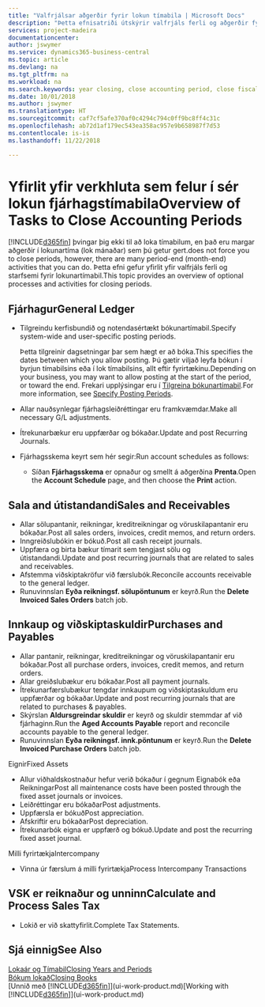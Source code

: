 ```yaml
---
title: "Valfrjálsar aðgerðir fyrir lokun tímabila | Microsoft Docs"
description: "Þetta efnisatriði útskýrir valfrjáls ferli og aðgerðir fyrir lokun fjárhagstímabila í Business Central."
services: project-madeira
documentationcenter: 
author: jswymer
ms.service: dynamics365-business-central
ms.topic: article
ms.devlang: na
ms.tgt_pltfrm: na
ms.workload: na
ms.search.keywords: year closing, close accounting period, close fiscal year, aging, creditor payments, vendor payments
ms.date: 10/01/2018
ms.author: jswymer
ms.translationtype: HT
ms.sourcegitcommit: caf7cf5afe370af0c4294c794c0ff9bc8ff4c31c
ms.openlocfilehash: ab72d1af179ec543ea358ac957e9b658987f7d53
ms.contentlocale: is-is
ms.lasthandoff: 11/22/2018

---
```

# <a name="overview-of-tasks-to-close-accounting-periods"></a><span data-ttu-id="e5e3b-103">Yfirlit yfir verkhluta sem felur í sér lokun fjárhagstímabila</span><span class="sxs-lookup"><span data-stu-id="e5e3b-103">Overview of Tasks to Close Accounting Periods</span></span>
[!INCLUDE[d365fin](includes/d365fin_md.md)] <span data-ttu-id="e5e3b-104">þvingar þig ekki til að loka tímabilum, en það eru margar aðgerðir í lokunartíma (lok mánaðar) sem þú getur gert.</span><span class="sxs-lookup"><span data-stu-id="e5e3b-104">does not force you to close periods, however, there are many period-end (month-end) activities that you can do.</span></span> <span data-ttu-id="e5e3b-105">Þetta efni gefur yfirlit yfir valfrjáls ferli og starfsemi fyrir lokunartímabil.</span><span class="sxs-lookup"><span data-stu-id="e5e3b-105">This topic provides an overview of optional processes and activities for closing periods.</span></span>  

## <a name="general-ledger"></a><span data-ttu-id="e5e3b-106">Fjárhagur</span><span class="sxs-lookup"><span data-stu-id="e5e3b-106">General Ledger</span></span>
* <span data-ttu-id="e5e3b-107">Tilgreindu kerfisbundið og notendasértækt bókunartímabil.</span><span class="sxs-lookup"><span data-stu-id="e5e3b-107">Specify system-wide and user-specific posting periods.</span></span>  

    <span data-ttu-id="e5e3b-108">Þetta tilgreinir dagsetningar þar sem hægt er að bóka.</span><span class="sxs-lookup"><span data-stu-id="e5e3b-108">This specifies the dates between which you allow posting.</span></span> <span data-ttu-id="e5e3b-109">Þú gætir viljað leyfa bókun í byrjun tímabilsins eða í lok tímabilsins, allt eftir fyrirtækinu.</span><span class="sxs-lookup"><span data-stu-id="e5e3b-109">Depending on your business, you may want to allow posting at the start of the period, or toward the end.</span></span> <span data-ttu-id="e5e3b-110">Frekari upplýsingar eru í [Tilgreina bókunartímabil](finance-how-specify-posting-periods.md).</span><span class="sxs-lookup"><span data-stu-id="e5e3b-110">For more information, see [Specify Posting Periods](finance-how-specify-posting-periods.md).</span></span>  
* <span data-ttu-id="e5e3b-111">Allar nauðsynlegar fjárhagsleiðréttingar eru framkvæmdar.</span><span class="sxs-lookup"><span data-stu-id="e5e3b-111">Make all necessary G/L adjustments.</span></span>  
* <span data-ttu-id="e5e3b-112">Ítrekunarbækur eru uppfærðar og bókaðar.</span><span class="sxs-lookup"><span data-stu-id="e5e3b-112">Update and post Recurring Journals.</span></span>  
  <!--* Process Consolidations-->
* <span data-ttu-id="e5e3b-113">Fjárhagsskema keyrt sem hér segir:</span><span class="sxs-lookup"><span data-stu-id="e5e3b-113">Run account schedules as follows:</span></span>  
  * <span data-ttu-id="e5e3b-114">Síðan **Fjárhagsskema** er opnaður og smellt á aðgerðina **Prenta**.</span><span class="sxs-lookup"><span data-stu-id="e5e3b-114">Open the **Account Schedule** page, and then choose the **Print** action.</span></span>  

## <a name="sales-and-receivables"></a><span data-ttu-id="e5e3b-115">Sala and útistandandi</span><span class="sxs-lookup"><span data-stu-id="e5e3b-115">Sales and Receivables</span></span>
* <span data-ttu-id="e5e3b-116">Allar sölupantanir, reikningar, kreditreikningar og vöruskilapantanir eru bókaðar.</span><span class="sxs-lookup"><span data-stu-id="e5e3b-116">Post all sales orders, invoices, credit memos, and return orders.</span></span>  
* <span data-ttu-id="e5e3b-117">Inngreiðslubókin er bókuð.</span><span class="sxs-lookup"><span data-stu-id="e5e3b-117">Post all cash receipt journals.</span></span>  
* <span data-ttu-id="e5e3b-118">Uppfæra og birta bækur tímarit sem tengjast sölu og útistandandi.</span><span class="sxs-lookup"><span data-stu-id="e5e3b-118">Update and post recurring journals that are related to sales and receivables.</span></span>  
* <span data-ttu-id="e5e3b-119">Afstemma viðskiptakröfur við færslubók.</span><span class="sxs-lookup"><span data-stu-id="e5e3b-119">Reconcile accounts receivable to the general ledger.</span></span>  
* <span data-ttu-id="e5e3b-120">Runuvinnslan **Eyða reikningsf. sölupöntunum** er keyrð.</span><span class="sxs-lookup"><span data-stu-id="e5e3b-120">Run the **Delete Invoiced Sales Orders** batch job.</span></span>  

## <a name="purchases-and-payables"></a><span data-ttu-id="e5e3b-121">Innkaup og viðskiptaskuldir</span><span class="sxs-lookup"><span data-stu-id="e5e3b-121">Purchases and Payables</span></span>
* <span data-ttu-id="e5e3b-122">Allar pantanir, reikningar, kreditreikningar og vöruskilapantanir eru bókaðar.</span><span class="sxs-lookup"><span data-stu-id="e5e3b-122">Post all purchase orders, invoices, credit memos, and return orders.</span></span>  
* <span data-ttu-id="e5e3b-123">Allar greiðslubækur eru bókaðar.</span><span class="sxs-lookup"><span data-stu-id="e5e3b-123">Post all payment journals.</span></span>  
* <span data-ttu-id="e5e3b-124">Ítrekunarfærslubækur tengdar innkaupum og viðskiptaskuldum eru uppfærðar og bókaðar.</span><span class="sxs-lookup"><span data-stu-id="e5e3b-124">Update and post recurring journals that are related to purchases & payables.</span></span>  
* <span data-ttu-id="e5e3b-125">Skýrslan **Aldursgreindar skuldir** er keyrð og skuldir stemmdar af við fjárhaginn.</span><span class="sxs-lookup"><span data-stu-id="e5e3b-125">Run the **Aged Accounts Payable** report and reconcile accounts payable to the general ledger.</span></span>  
* <span data-ttu-id="e5e3b-126">Runuvinnslan **Eyða reikningsf. innk.pöntunum** er keyrð.</span><span class="sxs-lookup"><span data-stu-id="e5e3b-126">Run the **Delete Invoiced Purchase Orders** batch job.</span></span>  

<span data-ttu-id="e5e3b-127">Eignir</span><span class="sxs-lookup"><span data-stu-id="e5e3b-127">Fixed Assets</span></span>
* <span data-ttu-id="e5e3b-128">Allur viðhaldskostnaður hefur verið bókaður í gegnum Eignabók eða Reikningar</span><span class="sxs-lookup"><span data-stu-id="e5e3b-128">Post all maintenance costs have been posted through the fixed asset journals or invoices.</span></span>
* <span data-ttu-id="e5e3b-129">Leiðréttingar eru bókaðar</span><span class="sxs-lookup"><span data-stu-id="e5e3b-129">Post adjustments.</span></span>
* <span data-ttu-id="e5e3b-130">Uppfærsla er bókuð</span><span class="sxs-lookup"><span data-stu-id="e5e3b-130">Post appreciation.</span></span>
* <span data-ttu-id="e5e3b-131">Afskriftir eru bókaðar</span><span class="sxs-lookup"><span data-stu-id="e5e3b-131">Post depreciation.</span></span>
* <span data-ttu-id="e5e3b-132">Ítrekunarbók eigna er uppfærð og bókuð.</span><span class="sxs-lookup"><span data-stu-id="e5e3b-132">Update and post the recurring fixed asset journal.</span></span>

<span data-ttu-id="e5e3b-133">Milli fyrirtækja</span><span class="sxs-lookup"><span data-stu-id="e5e3b-133">Intercompany</span></span>
* <span data-ttu-id="e5e3b-134">Vinna úr færslum á milli fyrirtækja</span><span class="sxs-lookup"><span data-stu-id="e5e3b-134">Process Intercompany Transactions</span></span>

## <a name="calculate-and-process-sales-tax"></a><span data-ttu-id="e5e3b-135">VSK er reiknaður og unninn</span><span class="sxs-lookup"><span data-stu-id="e5e3b-135">Calculate and Process Sales Tax</span></span>
* <span data-ttu-id="e5e3b-136">Lokið er við skattyfirlit.</span><span class="sxs-lookup"><span data-stu-id="e5e3b-136">Complete Tax Statements.</span></span>  

## <a name="see-also"></a><span data-ttu-id="e5e3b-137">Sjá einnig</span><span class="sxs-lookup"><span data-stu-id="e5e3b-137">See Also</span></span>
[<span data-ttu-id="e5e3b-138">Lokaár og Tímabil</span><span class="sxs-lookup"><span data-stu-id="e5e3b-138">Closing Years and Periods</span></span>](year-close-years-periods.md)  
[<span data-ttu-id="e5e3b-139">Bókum lokað</span><span class="sxs-lookup"><span data-stu-id="e5e3b-139">Closing Books</span></span>](year-close-books.md)  
<span data-ttu-id="e5e3b-140">[Unnið með [!INCLUDE[d365fin](includes/d365fin_md.md)]](ui-work-product.md)</span><span class="sxs-lookup"><span data-stu-id="e5e3b-140">[Working with [!INCLUDE[d365fin](includes/d365fin_md.md)]](ui-work-product.md)</span></span>

